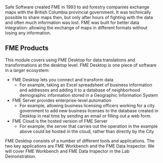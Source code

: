 Safe Software created FME in 1993 to aid forestry companies exchange maps with the British Columbia provincial government. It was technically possible to share maps then, but only after hours of fighting with the data and often much information was lost. FME was built for better data integration: allowing the exchange of maps in different formats without losing any information.

## FME Products

This module covers using FME Desktop for data translations and transformations at the desktop level. FME Desktop is one piece of software in a larger ecosystem:

- FME Desktop lets you connect and transform data
  - For example, taking an Excel spreadsheet of business information and addresses and adding it to a database of neighborhood demographic information stored in a Geographic Information System
- FME Server provides enterprise-level automation
  - For example, allowing business licensing officers working for a city government to add new business licenses to the database created in Desktop in real time by sending an email or filling out a web form.
- FME Cloud is the hosted version of FME Server
  - For example, the server that carries out the operation in the example above could be hosted in the cloud, rather than directly by the City

FME Desktop consists of a number of different tools and applications. The two key applications are FME Workbench and the FME Data Inspector. We will cover FME Workbench and FME Data Inspector in the Lab Demonstration.
